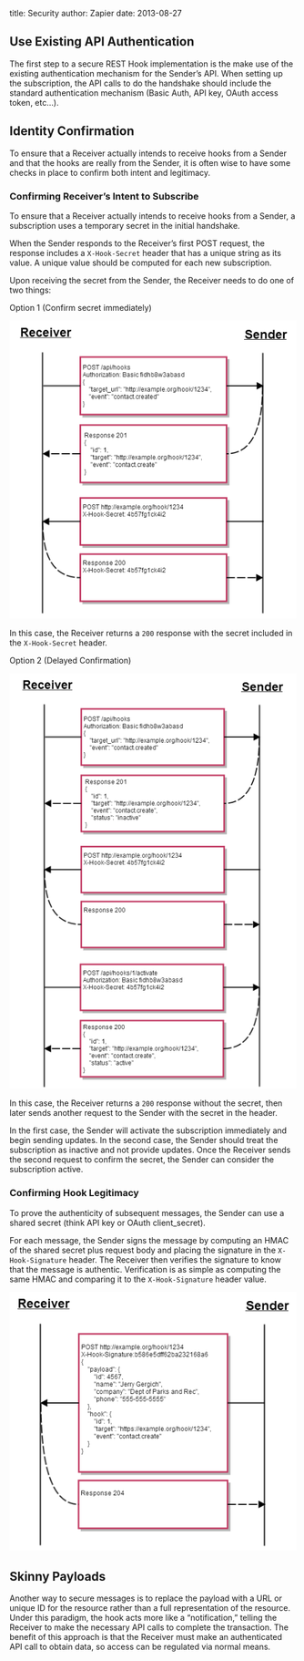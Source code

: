 title: Security
author: Zapier
date: 2013-08-27


## Use Existing API Authentication

The first step to a secure REST Hook implementation is the make use of the existing authentication mechanism for the Sender’s API. When setting up the subscription, the API calls to do the handshake should include the standard authentication mechanism (Basic Auth, API key, OAuth access token, etc...).


## Identity Confirmation

To ensure that a Receiver actually intends to receive hooks from a Sender and that the hooks are really from the Sender, it is often wise to have some checks in place to confirm both intent and legitimacy.


### Confirming Receiver’s Intent to Subscribe

To ensure that a Receiver actually intends to receive hooks from a Sender, a subscription uses a temporary secret in the initial handshake.

When the Sender responds to the Receiver’s first POST request, the response includes a `X-Hook-Secret` header that has a unique string as its value. A unique value should be computed for each new subscription.

Upon receiving the secret from the Sender, the Receiver needs to do one of two things:

Option 1 (Confirm secret immediately)

![Subscription Handshake Diagram](/static/img/subscription_handshake_diagram.png)

In this case, the Receiver returns a `200` response with the secret included in the `X-Hook-Secret` header.

Option 2 (Delayed Confirmation)

![Delayed Subscription Handshake Diagram](/static/img/subscription_handshake_delayed_diagram.png)

In this case, the Receiver returns a `200` response without the secret, then later sends another request to the Sender with the secret in the header.

In the first case, the Sender will activate the subscription immediately and begin sending updates. In the second case, the Sender should treat the subscription as inactive and not provide updates. Once the Receiver sends the second request to confirm the secret, the Sender can consider the subscription active.

### Confirming Hook Legitimacy

To prove the authenticity of subsequent messages, the Sender can use a shared secret (think API key or OAuth client_secret).

For each message, the Sender signs the message by computing an HMAC of the shared secret plus request body and placing the signature in the `X-Hook-Signature` header. The Receiver then verifies the signature to know that the message is authentic. Verification is as simple as computing the same HMAC and comparing it to the `X-Hook-Signature` header value.

![Example Hook with Sender Signature](/static/img/hook_diagram.png)

## Skinny Payloads

Another way to secure messages is to replace the payload with a URL or unique ID for the resource rather than a full representation of the resource. Under this paradigm, the hook acts more like a “notification,” telling the Receiver to make the necessary API calls to complete the transaction. The benefit of this approach is that the Receiver must make an authenticated API call to obtain data, so access can be regulated via normal means.

